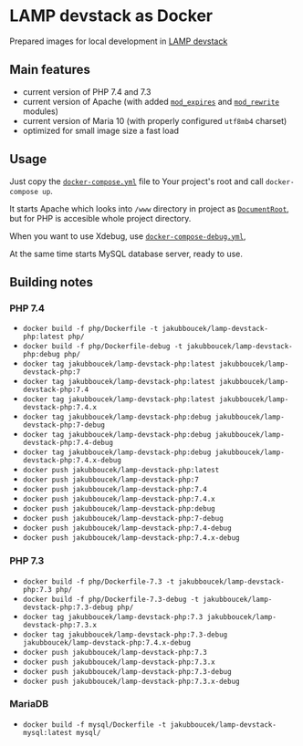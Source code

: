 # LAMP devstack as Docker 
Prepared images for local development in [LAMP devstack](https://en.wikipedia.org/wiki/LAMP_(software_bundle))

## Main features
- current version of PHP 7.4 and 7.3
- current version of Apache (with added [`mod_expires`](https://httpd.apache.org/docs/current/mod/mod_expires.html)
    and [`mod_rewrite`](https://httpd.apache.org/docs/current/mod/mod_rewrite.html) modules)
- current version of Maria 10  (with properly configured `utf8mb4` charset)
- optimized for small image size a fast load

## Usage
Just copy the [`docker-compose.yml`](docker-compose.yml) file to Your project's root and call `docker-compose up`.

It starts Apache which looks into `/www` directory in project as
[`DocumentRoot`](https://httpd.apache.org/docs/2.4/mod/core.html#documentroot), but for PHP is accesible whole project
directory.

When you want to use Xdebug, use [`docker-compose-debug.yml`](docker-compose-debug.yml), 

At the same time starts MySQL database server, ready to use. 

## Building notes
### PHP 7.4
- `docker build -f php/Dockerfile -t jakubboucek/lamp-devstack-php:latest php/`
- `docker build -f php/Dockerfile-debug -t jakubboucek/lamp-devstack-php:debug php/`
- `docker tag jakubboucek/lamp-devstack-php:latest jakubboucek/lamp-devstack-php:7`
- `docker tag jakubboucek/lamp-devstack-php:latest jakubboucek/lamp-devstack-php:7.4`
- `docker tag jakubboucek/lamp-devstack-php:latest jakubboucek/lamp-devstack-php:7.4.x`
- `docker tag jakubboucek/lamp-devstack-php:debug jakubboucek/lamp-devstack-php:7-debug`
- `docker tag jakubboucek/lamp-devstack-php:debug jakubboucek/lamp-devstack-php:7.4-debug`
- `docker tag jakubboucek/lamp-devstack-php:debug jakubboucek/lamp-devstack-php:7.4.x-debug`
- `docker push jakubboucek/lamp-devstack-php:latest`
- `docker push jakubboucek/lamp-devstack-php:7`
- `docker push jakubboucek/lamp-devstack-php:7.4`
- `docker push jakubboucek/lamp-devstack-php:7.4.x`
- `docker push jakubboucek/lamp-devstack-php:debug`
- `docker push jakubboucek/lamp-devstack-php:7-debug`
- `docker push jakubboucek/lamp-devstack-php:7.4-debug`
- `docker push jakubboucek/lamp-devstack-php:7.4.x-debug`

### PHP 7.3
- `docker build -f php/Dockerfile-7.3 -t jakubboucek/lamp-devstack-php:7.3 php/`
- `docker build -f php/Dockerfile-7.3-debug -t jakubboucek/lamp-devstack-php:7.3-debug php/`
- `docker tag jakubboucek/lamp-devstack-php:7.3 jakubboucek/lamp-devstack-php:7.3.x`
- `docker tag jakubboucek/lamp-devstack-php:7.3-debug jakubboucek/lamp-devstack-php:7.4.x-debug`
- `docker push jakubboucek/lamp-devstack-php:7.3`
- `docker push jakubboucek/lamp-devstack-php:7.3.x`
- `docker push jakubboucek/lamp-devstack-php:7.3-debug`
- `docker push jakubboucek/lamp-devstack-php:7.3.x-debug`

### MariaDB
- `docker build -f mysql/Dockerfile -t jakubboucek/lamp-devstack-mysql:latest mysql/`
